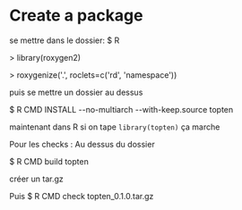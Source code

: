 # Create a package

se mettre dans le dossier:
$ R

\> library(roxygen2)

\> roxygenize('.', roclets=c('rd', 'namespace'))

puis se mettre un dossier au dessus

$ R CMD INSTALL --no-multiarch --with-keep.source topten

maintenant dans R si on tape `library(topten)` ça marche

Pour les checks :
Au dessus du dossier

$ R CMD build topten

créer un tar.gz

Puis
$ R CMD check topten_0.1.0.tar.gz
